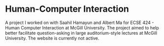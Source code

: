 # Human-Computer Interaction

A project I worked on with Saahil Hamayun and Albert Ma for ECSE 424 - Human Computer Interaction at McGill University. The project aimed to help better facilitate question-asking in large auditorium-style lectures at McGill University. The website is currently not active.
